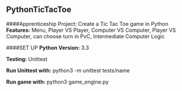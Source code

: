 ## PythonTicTacToe

####Apprenticeship Project: Create a Tic Tac Toe game in Python
**Features:** Menu, Player VS Player, Computer VS Computer, Player VS Computer, can choose turn in PvC, Intermediate Computer Logic

####SET UP
**Python Version:** 3.3

**Testing:** Unittest

**Run Unittest with:** python3 -m unittest tests/name

**Run game with:** python3 game_engine.py


